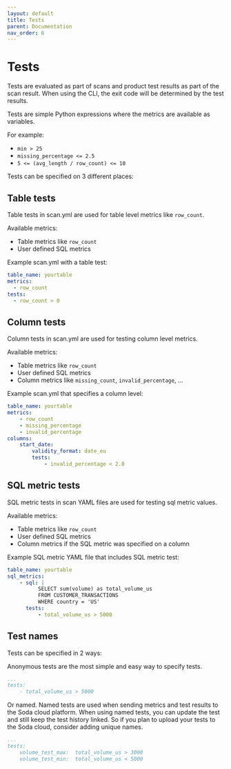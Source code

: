 ```yaml
---
layout: default
title: Tests
parent: Documentation
nav_order: 6
---
```


# Tests

Tests are evaluated as part of scans and product test results as 
part of the scan result.  When using the CLI, the exit code will be 
determined by the test results.
 
Tests are simple Python expressions where the metrics are available 
as variables. 

For example:

* `min > 25`
* `missing_percentage <= 2.5`
* `5 <= (avg_length / row_count) <= 10`

Tests can be specified on 3 different places:

## Table tests 

Table tests in scan.yml are used for table level metrics like `row_count`.

Available metrics:
* Table metrics like `row_count`
* User defined SQL metrics

Example scan.yml with a table test:
```yaml
table_name: yourtable
metrics:
  - row_count
tests:
  - row_count > 0
```

## Column tests

Column tests in scan.yml are used for testing column level metrics.

Available metrics:
* Table metrics like `row_count`
* User defined SQL metrics
* Column metrics like `missing_count`, `invalid_percentage`, ...

Example scan.yml that specifies a column level:
```yaml
table_name: yourtable
metrics:
    - row_count
    - missing_percentage
    - invalid_percentage
columns:
    start_date:
        validity_format: date_eu
        tests:
            - invalid_percentage < 2.0
```

## SQL metric tests 

SQL metric tests in scan YAML files are used for testing sql metric values.

Available metrics:
* Table metrics like `row_count`
* User defined SQL metrics
* Column metrics if the SQL metric was specified on a column

Example SQL metric YAML file that includes SQL metric test:
```yaml
table_name: yourtable
sql_metrics:
    - sql: |
          SELECT sum(volume) as total_volume_us
          FROM CUSTOMER_TRANSACTIONS
          WHERE country = 'US'
      tests:
          - total_volume_us > 5000
```

## Test names

Tests can be specified in 2 ways:

Anonymous tests are the most simple and easy way to specify tests.

```yaml
...
tests:
    - total_volume_us > 5000
```

Or named.  Named tests are used when sending metrics and test results 
to the Soda cloud platform.  When using named tests, you can update the 
test and still keep the test history linked.  So if you plan to upload your 
tests to the Soda cloud, consider adding unique names.
```yaml
...
tests:
    volume_test_max:  total_volume_us > 3000
    volume_test_min:  total_volume_us < 5000
```